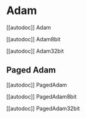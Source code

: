 # Adam

[[autodoc]] Adam

[[autodoc]] Adam8bit

[[autodoc]] Adam32bit

## Paged Adam

[[autodoc]] PagedAdam

[[autodoc]] PagedAdam8bit

[[autodoc]] PagedAdam32bit
